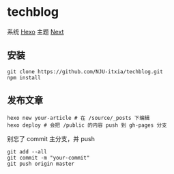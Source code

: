 # techblog

系统 [Hexo](https://hexo.io/zh-cn/docs/) 
主题 [Next](http://theme-next.iissnan.com)

## 安装

```
git clone https://github.com/NJU-itxia/techblog.git
npm install
```

## 发布文章

```
hexo new your-article # 在 /source/_posts 下编辑
hexo deploy # 会把 /public 的内容 push 到 gh-pages 分支
```

别忘了 commit 主分支，并 push
```
git add --all
git commit -m "your-commit"
git push origin master
```
